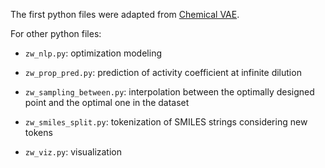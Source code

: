 
The first python files were adapted from [Chemical VAE](https://github.com/aspuru-guzik-group/chemical_vae).

For other python files:

* `zw_nlp.py`: optimization modeling

* `zw_prop_pred.py`: prediction of activity coefficient at infinite dilution

* `zw_sampling_between.py`: interpolation between the optimally designed point and the optimal one in the dataset

* `zw_smiles_split.py`: tokenization of SMILES strings considering new tokens

* `zw_viz.py`: visualization
